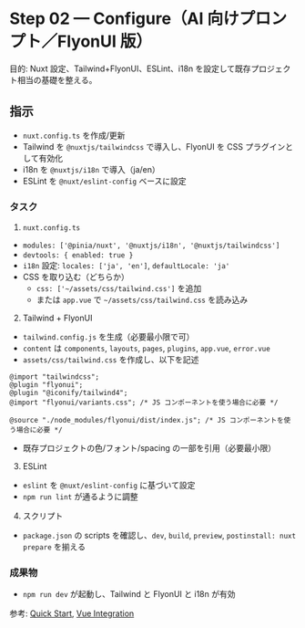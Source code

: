 # Step 02 — Configure（AI 向けプロンプト／FlyonUI 版）

目的: Nuxt 設定、Tailwind+FlyonUI、ESLint、i18n を設定して既存プロジェクト相当の基礎を整える。

## 指示

- `nuxt.config.ts` を作成/更新
- Tailwind を `@nuxtjs/tailwindcss` で導入し、FlyonUI を CSS プラグインとして有効化
- i18n を `@nuxtjs/i18n` で導入（ja/en）
- ESLint を `@nuxt/eslint-config` ベースに設定

### タスク

1. `nuxt.config.ts`

- `modules: ['@pinia/nuxt', '@nuxtjs/i18n', '@nuxtjs/tailwindcss']`
- `devtools: { enabled: true }`
- `i18n` 設定: `locales: ['ja', 'en']`, `defaultLocale: 'ja'`
- CSS を取り込む（どちらか）
  - `css: ['~/assets/css/tailwind.css']` を追加
  - または `app.vue` で `~/assets/css/tailwind.css` を読み込み

2. Tailwind + FlyonUI

- `tailwind.config.js` を生成（必要最小限で可）
- `content` は `components`, `layouts`, `pages`, `plugins`, `app.vue`, `error.vue`
- `assets/css/tailwind.css` を作成し、以下を記述

```
@import "tailwindcss";
@plugin "flyonui";
@plugin "@iconify/tailwind4";
@import "flyonui/variants.css"; /* JS コンポーネントを使う場合に必要 */

@source "./node_modules/flyonui/dist/index.js"; /* JS コンポーネントを使う場合に必要 */
```

- 既存プロジェクトの色/フォント/spacing の一部を引用（必要最小限）

3. ESLint

- `eslint` を `@nuxt/eslint-config` に基づいて設定
- `npm run lint` が通るように調整

4. スクリプト

- `package.json` の scripts を確認し、`dev`, `build`, `preview`, `postinstall: nuxt prepare` を揃える

### 成果物

- `npm run dev` が起動し、Tailwind と FlyonUI と i18n が有効

参考: [Quick Start](https://flyonui.com/docs/getting-started/quick-start/), [Vue Integration](https://flyonui.com/docs/framework-integrations/vuejs/)
